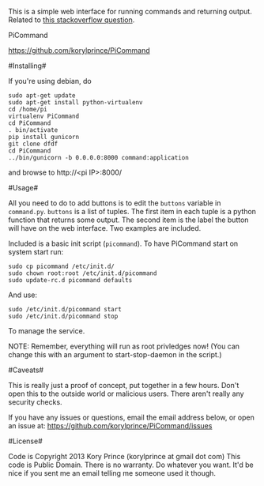 This is a simple web interface for running commands and returning output. Related to [this stackoverflow question](http://stackoverflow.com/questions/17391558/how-to-execute-system-commands-with-a-button-press-on-a-html-file).

PiCommand

https://github.com/korylprince/PiCommand

#Installing#

If you're using debian, do 

    sudo apt-get update
    sudo apt-get install python-virtualenv
    cd /home/pi
    virtualenv PiCommand
    cd PiCommand
    . bin/activate
    pip install gunicorn
    git clone dfdf
    cd PiCommand
    ../bin/gunicorn -b 0.0.0.0:8000 command:application 

and browse to http://&lt;pi IP&gt;:8000/ 

#Usage#

All you need to do to add buttons is to edit the `buttons` variable in `command.py`. `buttons` is a list of tuples. The first item in each tuple is a python function that returns some output. The second item is the label the button will have on the web interface. Two examples are included.

Included is a basic init script (`picommand`). To have PiCommand start on system start run:

    sudo cp picommand /etc/init.d/
    sudo chown root:root /etc/init.d/picommand
    sudo update-rc.d picommand defaults

And use:

    sudo /etc/init.d/picommand start
    sudo /etc/init.d/picommand stop

To manage the service.

NOTE: Remember, everything will run as root privledges now! (You can change this with an argument to start-stop-daemon in the script.)

#Caveats#

This is really just a proof of concept, put together in a few hours. Don't open this to the outside world or malicious users. There aren't really any security checks.

If you have any issues or questions, email the email address below, or open an issue at: https://github.com/korylprince/PiCommand/issues

#License#

Code is Copyright 2013 Kory Prince (korylprince at gmail dot com)
This code is Public Domain. There is no warranty. Do whatever you want. It'd be nice if you sent me an email telling me someone used it though.
